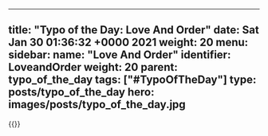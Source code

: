 
---
title: "Typo of the Day: Love And Order"
date: Sat Jan 30 01:36:32 +0000 2021
weight: 20
menu:
  sidebar:
    name: "Love And Order"
    identifier: LoveandOrder
    weight: 20
    parent: typo_of_the_day
tags: ["#TypoOfTheDay"]
type: posts/typo_of_the_day
hero: images/posts/typo_of_the_day.jpg
---


{{<tweet user="mariatta" id="1355329014752292869">}}

